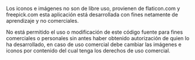 Los iconos e imágenes no son de libre uso, provienen de flaticon.com y freepick.com esta aplicación está desarrollada con fines netamente de aprendizaje y no comerciales. 

No está permitido el uso o modificación de este código fuente para fines comerciales o personales sin antes haber obtenido autorización de quien lo ha desarrollado, en caso de uso comercial debe cambiar las imágenes e iconos por contenido del cual tenga los derechos de uso comercial.

